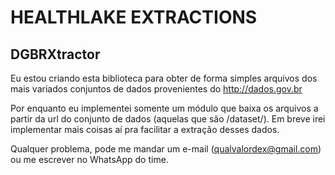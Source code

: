 # HEALTHLAKE EXTRACTIONS

## DGBRXtractor
Eu estou criando esta biblioteca para obter de forma simples arquivos dos mais variados conjuntos de dados provenientes do http://dados.gov.br

Por enquanto eu implementei somente um módulo que baixa os arquivos a partir da url do conjunto de dados (aquelas que são /dataset/). Em breve irei implementar mais coisas aí pra facilitar a extração desses dados.

Qualquer problema, pode me mandar um e-mail (qualvalordex@gmail.com) ou me escrever no WhatsApp do time.